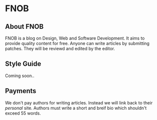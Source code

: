 FNOB
====

## About FNOB

FNOB is a blog on Design, Web and Software Development. It aims to provide quality content for free. Anyone can write articles by submitting patches. They will be reviewd and edited by the editor.

## Style Guide

Coming soon..

## Payments

We don't pay authors for writing articles. Instead we will link back to their _personal_ site. Authors must write a short and breif bio which shouldn't exceed 55 words.
